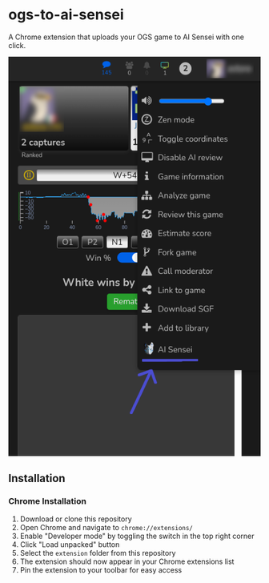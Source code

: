 # ogs-to-ai-sensei
A Chrome extension that uploads your OGS game to AI Sensei with one click.

![Example](example.png)

## Installation

### Chrome Installation
1. Download or clone this repository
2. Open Chrome and navigate to `chrome://extensions/`
3. Enable "Developer mode" by toggling the switch in the top right corner
4. Click "Load unpacked" button
5. Select the `extension` folder from this repository
6. The extension should now appear in your Chrome extensions list
7. Pin the extension to your toolbar for easy access
